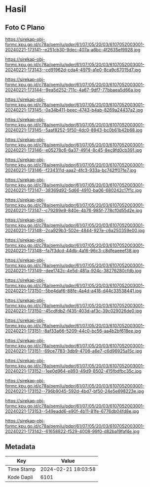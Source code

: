 # Hasil

## Foto C Plano

https://sirekap-obj-formc.kpu.go.id/c78a/pemilu/pdpr/61/07/05/20/03/6107052003001-20240221-173141--e251cb30-9dec-407a-a6bc-4f2635ef9928.jpg

https://sirekap-obj-formc.kpu.go.id/c78a/pemilu/pdpr/61/07/05/20/03/6107052003001-20240221-173143--cd91962d-cda4-4979-a1e0-8ca9c67015d7.jpg

https://sirekap-obj-formc.kpu.go.id/c78a/pemilu/pdpr/61/07/05/20/03/6107052003001-20240221-173144--9ea5d252-711c-4a67-9df7-77bbaea5d66a.jpg

https://sirekap-obj-formc.kpu.go.id/c78a/pemilu/pdpr/61/07/05/20/03/6107052003001-20240221-173145--0a34b411-beec-4743-b4ab-8269a24437a2.jpg

https://sirekap-obj-formc.kpu.go.id/c78a/pemilu/pdpr/61/07/05/20/03/6107052003001-20240221-173145--5aaf8252-5f50-4dc0-8943-bc0b61b42b68.jpg

https://sirekap-obj-formc.kpu.go.id/c78a/pemilu/pdpr/61/07/05/20/03/6107052003001-20240221-173146--e05278c6-6a37-4914-8c45-8ec9fd0cb391.jpg

https://sirekap-obj-formc.kpu.go.id/c78a/pemilu/pdpr/61/07/05/20/03/6107052003001-20240221-173146--f234311d-aaa2-4fc3-933a-bc742ff07fe7.jpg

https://sirekap-obj-formc.kpu.go.id/c78a/pemilu/pdpr/61/07/05/20/03/6107052003001-20240221-173147--38369d92-5d66-4910-ba06-680242c17f1c.jpg

https://sirekap-obj-formc.kpu.go.id/c78a/pemilu/pdpr/61/07/05/20/03/6107052003001-20240221-173147--c79269e9-840e-4b76-985f-778cf0d55d2e.jpg

https://sirekap-obj-formc.kpu.go.id/c78a/pemilu/pdpr/61/07/05/20/03/6107052003001-20240221-173148--2ca929b3-502e-4844-927e-c6a250359e00.jpg

https://sirekap-obj-formc.kpu.go.id/c78a/pemilu/pdpr/61/07/05/20/03/6107052003001-20240221-173148--fa7f3dcd-44db-4a16-96c3-c8dfeaeeef38.jpg

https://sirekap-obj-formc.kpu.go.id/c78a/pemilu/pdpr/61/07/05/20/03/6107052003001-20240221-173149--dee1742c-4e5d-481a-924c-38276280cfdb.jpg

https://sirekap-obj-formc.kpu.go.id/c78a/pemilu/pdpr/61/07/05/20/03/6107052003001-20240221-173150--5be4daf6-88fe-4a4d-a418-d44c33538441.jpg

https://sirekap-obj-formc.kpu.go.id/c78a/pemilu/pdpr/61/07/05/20/03/6107052003001-20240221-173150--45cdfdb2-f435-403d-af3c-39c029026de0.jpg

https://sirekap-obj-formc.kpu.go.id/c78a/pemilu/pdpr/61/07/05/20/03/6107052003001-20240221-173151--8af33a66-5209-44c0-bc56-aa4b2bf618ee.jpg

https://sirekap-obj-formc.kpu.go.id/c78a/pemilu/pdpr/61/07/05/20/03/6107052003001-20240221-173151--69ce7783-3db9-4706-a6e7-c6d96925a15c.jpg

https://sirekap-obj-formc.kpu.go.id/c78a/pemilu/pdpr/61/07/05/20/03/6107052003001-20240221-173152--1ee0d964-e893-49d9-8502-415fbdfbc35c.jpg

https://sirekap-obj-formc.kpu.go.id/c78a/pemilu/pdpr/61/07/05/20/03/6107052003001-20240221-173152--796b9045-592d-4bd7-bf50-24e5e698223e.jpg

https://sirekap-obj-formc.kpu.go.id/c78a/pemilu/pdpr/61/07/05/20/03/6107052003001-20240221-173153--549eadd6-e90f-4b11-81fe-6776db04fd8e.jpg

https://sirekap-obj-formc.kpu.go.id/c78a/pemilu/pdpr/61/07/05/20/03/6107052003001-20240221-173142--61658822-f529-4008-99f0-d82ba19faf4e.jpg


## Metadata

| Key        | Value               |
| ---------- | ------------------- |
| Time Stamp | 2024-02-21 18:03:58 |
| Kode Dapil | 6101                |



